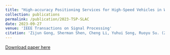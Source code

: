```yaml
---
title: "High-accuracy Positioning Services for High-Speed Vehicles in Wideband mmWave Communications"
collection: publications
permalink: /publication/2023-TSP-SLAC
date: 2023-09-27
venue: 'IEEE Transactions on Signal Processing'
citation: 'Zijun Gong, Sherman Shen, Cheng Li, Yuhui Song, Ruoyu Su. (2023). &quot;High-accuracy Positioning Services for High-Speed Vehicles in Wideband mmWave Communications.&quot; <i>IEEE Transactions on Signal Processing</i>. accepted, to appear in 2023.'
---
```

[Download paper here](https://ieeexplore.ieee.org/document/10288428)


